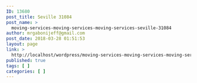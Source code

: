 ```yaml
---
ID: 13680
post_title: Seville 31084
post_name: >
  moving-services-moving-services-moving-services-seville-31084
author: mrgabonijeff@gmail.com
post_date: 2018-03-28 01:51:53
layout: page
link: >
  http://localhost/wordpress/moving-services-moving-services-moving-services-seville-31084/
published: true
tags: [ ]
categories: [ ]
---
```

